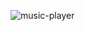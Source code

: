 ![music-player](https://github.com/yusuftahakara19/Web-Development-Course-Codes/assets/119736588/f809ccc3-7976-4d7b-bf36-9fbbb91b386a)
